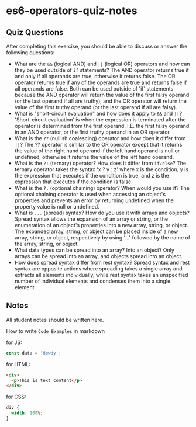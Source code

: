 # es6-operators-quiz-notes

## Quiz Questions

After completing this exercise, you should be able to discuss or answer the following questions:

- What are the `&&` (logical AND) and `||` (logical OR) operators and how can they be used outside of `if` statements?
  The AND operator returns true if and only if all operands are true, otherwise it returns false. The OR operator returns true if any of the operands are true and returns false if all operands are false. Both can be used outside of 'if' statements because the AND operator will return the value of the first falsy operand (or the last operand if all are truthy), and the OR operator will return the value of the first truthy operand (or the last operand if all are falsy).
- What is "short-circuit evaluation" and how does it apply to `&&` and `||`?
  'Short-circuit evaluation' is when the expression is terminated after the operator is determined from the first operand. I.E. the first falsy operand in an AND operator, or the first truthy operand in an OR operator.
- What is the `??` (nullish coalescing) operator and how does it differ from `||`?
  The ?? operator is similar to the OR operator except that it returns the value of the right hand operand if the left hand operand is null or undefined, otherwise it returns the value of the left hand operand.
- What is the `?:` (ternary) operator? How does it differ from `if/else`?
  The ternary operator takes the syntax 'x ? y : z' where x is the condition, y is the expression that executes if the condition is true, and z is the expression that executes if the condition is false.
- What is the `?.` (optional chaining) operator? When would you use it?
  The optional chaining operator is used when accessing an object's properties and prevents an error by returning undefined when the property value is null or undefined.
- What is `...` (spread) syntax? How do you use it with arrays and objects?
  Spread syntax allows the expansion of an array or string, or the enumeration of an object's properties into a new array, string, or object. The expanded array, string, or object can be placed inside of a new array, string, or object, respectively by using '...' followed by the name of the array, string, or object.
- What data types can be spread into an array? Into an object?
  Only arrays can be spread into an array, and objects spread into an object.
- How does spread syntax differ from rest syntax?
  Spread syntax and rest syntax are opposite actions where spreading takes a single array and extracts all elements individually, while rest syntax takes an unspecified number of individual elements and condenses them into a single element.

## Notes

All student notes should be written here.

How to write `Code Examples` in markdown

for JS:

```js
const data = 'Howdy';
```

for HTML:

```html
<div>
  <p>This is text content</p>
</div>
```

for CSS:

```css
div {
  width: 100%;
}
```
